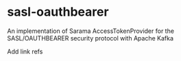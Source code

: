 # sasl-oauthbearer

An implementation of Sarama AccessTokenProvider for the SASL/OAUTHBEARER security protocol with Apache Kafka

Add link refs
